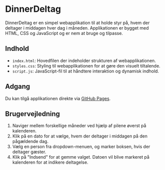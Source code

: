 # DinnerDeltag

DinnerDeltag er en simpel webapplikation til at holde styr på, hvem der deltager i middagen hver dag i måneden. Applikationen er bygget med HTML, CSS og JavaScript og er nem at bruge og tilpasse.

## Indhold

- `index.html`: Hovedfilen der indeholder strukturen af webapplikationen.
- `styles.css`: Styling til webapplikationen for at gøre den visuelt tiltalende.
- `script.js`: JavaScript-fil til at håndtere interaktion og dynamisk indhold.

## Adgang

Du kan tilgå applikationen direkte via [GitHub Pages](https://lukasjp11.github.io/DinnerDeltag/).

## Brugervejledning

1. Naviger mellem forskellige måneder ved hjælp af pilene øverst på kalenderen.
2. Klik på en dato for at vælge, hvem der deltager i middagen på den pågældende dag.
3. Vælg en person fra dropdown-menuen, og marker boksen, hvis der deltager gæster.
4. Klik på "Indsend" for at gemme valget. Datoen vil blive markeret på kalenderen for at indikere deltagelse.
